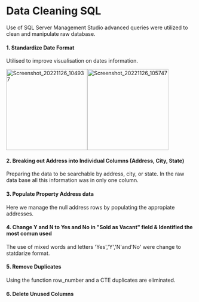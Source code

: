 # Data Cleaning SQL 

   Use of  SQL Server Management Studio advanced queries were utilized to clean and manipulate raw database.

#### 1. Standardize Date Format 
  Utilised to improve visualisation on dates information.
  
<img width="217" alt="Screenshot_20221126_104937" src="https://user-images.githubusercontent.com/115903497/204102763-f9040861-353e-46c0-ab67-b7ae3115c5bb.png"><img width="217" alt="Screenshot_20221126_105747" src="https://user-images.githubusercontent.com/115903497/204100167-977b29fb-5fc6-4ba7-9d4d-e177228bc774.png">


#### 2. Breaking out Address into Individual Columns (Address, City, State)
  Preparing the data to be searchable by address, city, or state.  In the raw data base all this information was in only one column.

#### 3. Populate Property Address data
   Here we manage the null address rows by populating the appropiate addresses.


#### 4. Change Y and N to Yes and No in "Sold as Vacant" field & Identified the most comun used
  The use of mixed words and letters 'Yes','Y','N'and'No' were change to statdarize format.  

#### 5. Remove Duplicates
  Using the function row_number and a CTE duplicates are eliminated. 

#### 6. Delete Unused Columns


